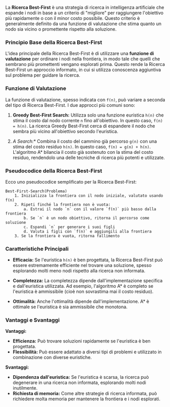 La **Ricerca Best-First** è una strategia di ricerca in intelligenza artificiale che espande i nodi in base a un criterio di "migliore" per raggiungere l'obiettivo più rapidamente o con il minor costo possibile. Questo criterio è generalmente definito da una funzione di valutazione che stima quanto un nodo sia vicino o promettente rispetto alla soluzione.

### Principio Base della Ricerca Best-First

L'idea principale della Ricerca Best-First è di utilizzare una **funzione di valutazione** per ordinare i nodi nella frontiera, in modo tale che quelli che sembrano più promettenti vengano esplorati prima. Questo rende la Ricerca Best-First un approccio informato, in cui si utilizza conoscenza aggiuntiva sul problema per guidare la ricerca.

### Funzione di Valutazione

La funzione di valutazione, spesso indicata con `f(n)`, può variare a seconda del tipo di Ricerca Best-First. I due approcci più comuni sono:

1. **Greedy Best-First Search:** Utilizza solo una funzione euristica `h(n)` che stima il costo dal nodo corrente `n` fino all'obiettivo. In questo caso, `f(n) = h(n)`. La ricerca Greedy Best-First cerca di espandere il nodo che sembra più vicino all'obiettivo secondo l'euristica.

2. **A* Search:** Combina il costo del cammino già percorso `g(n)` con una stima del costo residuo `h(n)`. In questo caso, `f(n) = g(n) + h(n)`. L'algoritmo A* bilancia il costo già sostenuto con la stima del costo residuo, rendendolo una delle tecniche di ricerca più potenti e utilizzate.

### Pseudocodice della Ricerca Best-First

Ecco uno pseudocodice semplificato per la Ricerca Best-First:

```pseudo
Best-First-Search(Problema)
    1. Inizializza la frontiera con il nodo iniziale, valutato usando f(n)
    2. Ripeti finché la frontiera non è vuota:
        a. Estrai il nodo `n` con il valore `f(n)` più basso dalla frontiera
        b. Se `n` è un nodo obiettivo, ritorna il percorso come soluzione
        c. Espandi `n` per generare i suoi figli
        d. Valuta i figli con `f(n)` e aggiungili alla frontiera
    3. Se la frontiera è vuota, ritorna fallimento
```

### Caratteristiche Principali

- **Efficacia:** Se l'euristica `h(n)` è ben progettata, la Ricerca Best-First può essere estremamente efficiente nel trovare una soluzione, spesso esplorando molti meno nodi rispetto alla ricerca non informata.

- **Completezza:** La completezza dipende dall'implementazione specifica e dall'euristica utilizzata. Ad esempio, l'algoritmo A* è completo se l'euristica è ammissibile (cioè non sovrastima mai il costo residuo).

- **Ottimalità:** Anche l'ottimalità dipende dall'implementazione. A* è ottimale se l'euristica è sia ammissibile che monotona.

### Vantaggi e Svantaggi

**Vantaggi:**

- **Efficienza:** Può trovare soluzioni rapidamente se l'euristica è ben progettata.
- **Flessibilità:** Può essere adattato a diversi tipi di problemi e utilizzato in combinazione con diverse euristiche.

**Svantaggi:**

- **Dipendenza dall'euristica:** Se l'euristica è scarsa, la ricerca può degenerare in una ricerca non informata, esplorando molti nodi inutilmente.
- **Richiesta di memoria:** Come altre strategie di ricerca informata, può richiedere molta memoria per mantenere la frontiera e i nodi esplorati.

